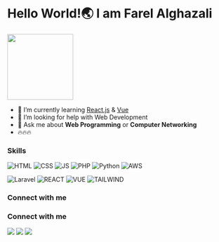 # Hello World!🌏 I am Farel Alghazali

<img src="https://media.giphy.com/media/v1.Y2lkPTc5MGI3NjExOWxiY3Y0aXN2cTJwaXBmNTJtdDZsbW9qOXo2dnhnZzhtMjRnZWRyNSZlcD12MV9naWZzX3NlYXJjaCZjdD1n/HzPtbOKyBoBFsK4hyc/giphy.gif" width="150"/>

<!--
**GithubFarelAlghazali/githubfarelalghazali** is a ✨ _special_ ✨ repository because its `README.md` (this file) appears on your GitHub profile.

Here are some ideas to get you started:

- 🔭 I’m currently working on ...
- 🌱 I’m currently learning ...
- 👯 I’m looking to collaborate on ...
- 🤔 I’m looking for help with ...
- 💬 Ask me about ...
- 📫 How to reach me: ...
- 😄 Pronouns: ...
- ⚡ Fun fact: ...
-->

-    🌱 I’m currently learning [React.js](https://react.dev) & [Vue](https://vuejs.org)
-    🤔 I’m looking for help with Web Development
-    💬 Ask me about **Web Programming** or **Computer Networking**
-    🔥🔥🔥

### Skills

![HTML](https://img.shields.io/badge/HTML5-E34F26?style=for-the-badge&logo=html5&logoColor=white) ![CSS](https://img.shields.io/badge/CSS3-1572B6?style=for-the-badge&logo=css3&logoColor=white) ![JS](https://img.shields.io/badge/JavaScript-323330?style=for-the-badge&logo=javascript&logoColor=F7DF1E) ![PHP](https://img.shields.io/badge/PHP-777BB4?style=for-the-badge&logo=php&logoColor=white) ![Python](https://img.shields.io/badge/Python-FFD43B?style=for-the-badge&logo=python&logoColor=blue) ![AWS](https://img.shields.io/badge/Amazon_Web_Services-FF9900?style=for-the-badge&logo=amazonwebservices&logoColor=white)

![Laravel](https://img.shields.io/badge/Laravel-FF2D20?style=for-the-badge&logo=laravel&logoColor=white) ![REACT](https://img.shields.io/badge/React-20232A?style=for-the-badge&logo=react&logoColor=61DAFB) ![VUE](https://img.shields.io/badge/Vue%20js-35495E?style=for-the-badge&logo=vuedotjs&logoColor=4FC08D) ![TAILWIND](https://img.shields.io/badge/Tailwind_CSS-38B2AC?style=for-the-badge&logo=tailwind-css&logoColor=white)

### Connect with me

### Connect with me

[<img src="https://img.shields.io/badge/Instagram-E4405F?style=for-the-badge&logo=instagram&logoColor=white" />](https://www.instagram.com/farelghazalii/) [<img src="https://img.shields.io/badge/LinkedIn-0077B5?style=for-the-badge&logo=linkedin&logoColor=white" />](https://www.linkedin.com/in/farelghazalii) [<img src="https://img.shields.io/badge/YouTube-FF0000?style=for-the-badge&logo=youtube&logoColor=white" />](https://www.youtube.com/@farelghazaliyt)

